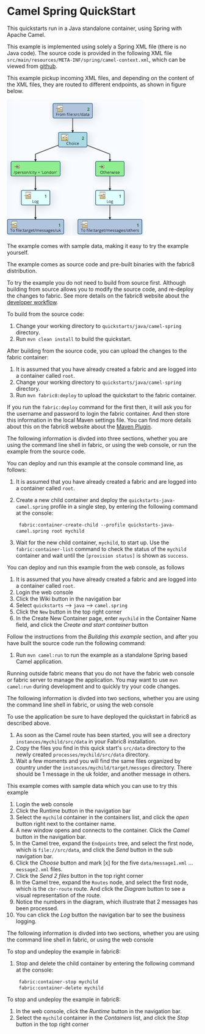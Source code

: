 # Camel Spring QuickStart

This quickstarts run in a Java standalone container, using Spring with Apache Camel.

This example is implemented using solely a Spring XML file (there is no Java code). The source code is provided in the following XML file `src/main/resources/META-INF/spring/camel-context.xml`, which can be viewed from [github](https://github.com/fabric8io/fabric8/blob/master/quickstarts/java/camel-spring/src/main/resources/META-INF/spring/camel-context.xml).

This example pickup incoming XML files, and depending on the content of the XML files, they are routed to different endpoints, as shown in figure below.

![Camel Spring diagram](https://raw.githubusercontent.com/fabric8io/fabric8/master/docs/images/camel-spring-diagram.jpg)

The example comes with sample data, making it easy to try the example yourself.


The example comes as source code and pre-built binaries with the fabric8 distribution. 

To try the example you do not need to build from source first. Although building from source allows you to modify the source code, and re-deploy the changes to fabric. See more details on the fabric8 website about the [developer workflow](http://fabric8.io/gitbook/developer.html).

To build from the source code:

1. Change your working directory to `quickstarts/java/camel-spring` directory.
1. Run `mvn clean install` to build the quickstart.

After building from the source code, you can upload the changes to the fabric container:

1. It is assumed that you have already created a fabric and are logged into a container called `root`.
1. Change your working directory to `quickstarts/java/camel-spring` directory.
1. Run `mvn fabric8:deploy` to upload the quickstart to the fabric container.

If you run the `fabric:deploy` command for the first then, it will ask you for the username and password to login the fabric container.
And then store this information in the local Maven settings file. You can find more details about this on the fabric8 website about the [Maven Plugin](http://fabric8.io/gitbook/mavenPlugin.html).



The following information is divded into three sections, whether you are using the command line shell in fabric, or using the web console, or run the example from the source code.


You can deploy and run this example at the console command line, as follows:

1. It is assumed that you have already created a fabric and are logged into a container called `root`.
1. Create a new child container and deploy the `quickstarts-java-camel.spring` profile in a single step, by entering the
 following command at the console:

        fabric:container-create-child --profile quickstarts-java-camel.spring root mychild

1. Wait for the new child container, `mychild`, to start up. Use the `fabric:container-list` command to check the status of the `mychild` container and wait until the `[provision status]` is shown as `success`.



You can deploy and run this example from the web console, as follows

1. It is assumed that you have already created a fabric and are logged into a container called `root`.
1. Login the web console
1. Click the Wiki button in the navigation bar
1. Select `quickstarts` --> `java` --> `camel.spring`
1. Click the `New` button in the top right corner
1. In the Create New Container page, enter `mychild` in the Container Name field, and click the *Create and start container* button


Follow the instructions from the _Building this example_ section, and after you have built the source code run the following command:

1. Run `mvn camel:run` to run the example as a standalone Spring based Camel application.

Running outside fabric means that you do not have the fabric web console or fabric server to manage the application. You may want to use `mvn camel:run` during development and to quickly try your code changes.



The following information is divded into two sections, whether you are using the command line shell in fabric, or using the web console


To use the application be sure to have deployed the quickstart in fabric8 as described above. 

1. As soon as the Camel route has been started, you will see a directory `instances/mychild/src/data` in your Fabric8 installation.
1. Copy the files you find in this quick start's `src/data` directory to the newly created `processes/mychild/src/data`
directory.
1. Wait a few moments and you will find the same files organized by country under the `instances/mychild/target/messges` directory. There should be 1 message in the uk folder, and another message in others. 


This example comes with sample data which you can use to try this example

1. Login the web console
1. Click the Runtime button in the navigation bar
1. Select the `mychild` container in the containers list, and click the *open* button right next to the container name.
1. A new window opens and connects to the container. Click the *Camel* button in the navigation bar.
1. In the Camel tree, expand the `Endpoints` tree, and select the first node, which is `file://src/data`, and click the *Send* button in the sub navigation bar.
1. Click the *Choose* button and mark [x] for the five `data/message1.xml` ... `message2.xml` files.
1. Click the *Send 2 files* button in the top right corner
1. In the Camel tree, expand the `Routes` node, and select the first node, which is the `cbr-route` route. And click the *Diagram* button to see a visual representation of the route.
1. Notice the numbers in the diagram, which illustrate that 2 messages has been processed. 
1. You can click the *Log* button the navigation bar to see the business logging.



The following information is divded into two sections, whether you are using the command line shell in fabric, or using the web console


To stop and undeploy the example in fabric8:

1. Stop and delete the child container by entering the following command at the console:

        fabric:container-stop mychild
        fabric:container-delete mychild


To stop and undeploy the example in fabric8:

1. In the web console, click the *Runtime* button in the navigation bar.
1. Select the `mychild` container in the *Containers* list, and click the *Stop* button in the top right corner

